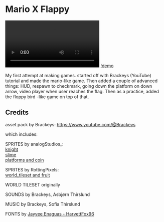 # Mario X Flappy

<video controls src="demo.mp4" title="Title"></video>
[!demo](demo.mp4)

My first attempt at making games. started off with Brackeys (YouTube) tutorial and made the mario-like game. Then added a couple of advanced things:
HUD, respawn to checkmark, going down the platform on down arrow, video player when user reaches the flag. Then as a practice, added the floppy bird -like game on top of that.
## Credits

asset pack by Brackeys: https://www.youtube.com/@Brackeys

which includes:     

SPRITES by analogStudios_:  
[knight](https://analogstudios.itch.io/camelot)  
[slime](https://analogstudios.itch.io/dungeonsprites)    
[platforms and coin](https://analogstudios.itch.io/four-seasons-platformer-sprites)  

SPRITES by RottingPixels:   
[world_tileset and fruit](https://rottingpixels.itch.io/four-seasons-platformer-tileset-16x16free)   

WORLD TILESET originally 

SOUNDS by Brackeys, Asbjørn Thirslund   

MUSIC by Brackeys, Sofia Thirslund  

FONTS by [Jayvee Enaguas - HarvettFox96](https://www.dafont.com/pixel-operator.font?l[]=10&l[]=1)
